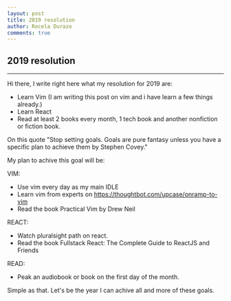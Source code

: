 ```yaml
---
layout: post
title: 2019 resolution
author: Rocela Durazo
comments: true
---
```

## 2019 resolution
-----

Hi there, I write right here what my resolution for 2019 are:

- Learn Vim (I am writing this post on vim and i have learn a few things
  already.)
- Learn React
- Read at least 2 books every month, 1 tech book and another nonfiction or
  fiction book.

On this quote "Stop setting goals. Goals are pure fantasy unless you have a specific plan to achieve them by Stephen Covey."

My plan to achive this goal will be:

VIM: 
- Use vim every day as my main IDLE
- Learn vim from experts on https://thoughtbot.com/upcase/onramp-to-vim
- Read the book Practical Vim by Drew Neil

REACT:
- Watch pluralsight path on react.
- Read the book Fullstack React: The Complete Guide to ReactJS and Friends

READ:
- Peak an audiobook or book on the first day of the month.

Simple as that.
Let's be the year I can achive all and more of these goals.
